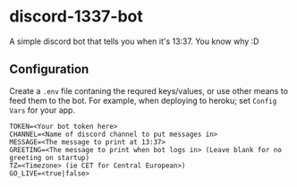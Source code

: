 # discord-1337-bot

A simple discord bot that tells you when it's 13:37. You know why :D

## Configuration
Create a `.env` file contaning the requred keys/values, or use other means to feed them to the bot. For example, when deploying to heroku; set `Config Vars` for your app.

```
TOKEN=<Your bot token here>
CHANNEL=<Name of discord channel to put messages in>
MESSAGE=<The message to print at 13:37>
GREETING=<The message to print when bot logs in> (Leave blank for no greeting on startup)
TZ=<Timezone> (ie CET for Central European>)
GO_LIVE=<true|false>
```